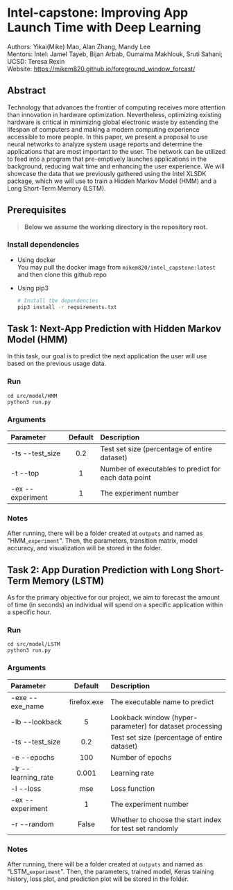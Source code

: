 # Intel-capstone: Improving App Launch Time with Deep Learning
Authors: Yikai(Mike) Mao, Alan Zhang, Mandy Lee \
Mentors: Intel: Jamel Tayeb, Bijan Arbab, Oumaima Makhlouk, Sruti Sahani; UCSD: Teresa Rexin \
Website: https://mikem820.github.io/foreground_window_forcast/

## Abstract
Technology that advances the frontier of computing receives more attention than innovation in hardware optimization. Nevertheless, optimizing existing hardware is critical in minimizing global electronic waste by extending the lifespan of computers and making a modern computing experience accessible to more people. In this paper, we present a proposal to use neural networks to analyze system usage reports and determine the applications that are most important to the user. The network can be utilized to feed into a program that pre-emptively launches applications in the background, reducing wait time and enhancing the user experience. We will showcase the data that we previously gathered using the Intel XLSDK package, which we will use to train a Hidden Markov Model (HMM) and a Long Short-Term Memory (LSTM). 

## Prerequisites

> __Below we assume the working directory is the repository root.__

### Install dependencies
- Using docker\
You may pull the docker image from `mikem820/intel_capstone:latest` and then clone this github repo
- Using pip3

  ```sh
  # Install the dependencies
  pip3 install -r requirements.txt
  ```

## Task 1: Next-App Prediction with Hidden Markov Model (HMM)
In this task, our goal is to predict the next application the user will use based on the previous usage data.
### Run
```
cd src/model/HMM
python3 run.py
```
### Arguments

| Parameter                 | Default       | Description   |	
| :------------------------ |:-------------:| :-------------|
| -ts --test_size 	       |	0.2	            |Test set size (percentage of entire dataset)
| -t --top  		       | 1	           | Number of executables to predict for each data point
| -ex  --experiment 	        | 1           | The experiment number

### Notes
After running, there will be a folder created at `outputs` and named as "HMM_`experiment`". Then, the parameters, transition matrix, model accuracy, and visualization will be stored in the folder.

## Task 2: App Duration Prediction with Long Short-Term Memory (LSTM)
As for the primary objective for our project, we aim to forecast the amount of time (in seconds) an individual will spend on a specific application within a specific hour. 
### Run
```
cd src/model/LSTM
python3 run.py
```
### Arguments

| Parameter                 | Default       | Description   |	
| :------------------------ |:-------------:| :-------------|
| -exe --exe_name	       |	firefox.exe          |The executable name to predict
| -lb --lookback          | 5           |Lookback window (hyper-parameter) for dataset processing
| -ts --test_size 	       |	0.2	            |Test set size (percentage of entire dataset)
| -e --epochs 	       |	100	            |Number of epochs
| -lr --learning_rate  		       | 0.001	           | Learning rate
| -l --loss 		           | mse             | Loss function
| -ex  --experiment 	        | 1           | The experiment number
| -r  --random	        | False           | Whether to choose the start index for test set randomly

### Notes
After running, there will be a folder created at `outputs` and named as "LSTM_`experiment`". Then, the parameters, trained model, Keras training history, loss plot, and prediction plot will be stored in the folder.

